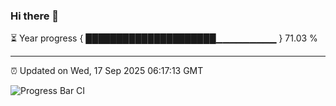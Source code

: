 ### Hi there 👋

⏳ Year progress { █████████████████████▁▁▁▁▁▁▁▁▁ } 71.03 %

---

⏰ Updated on Wed, 17 Sep 2025 06:17:13 GMT

![Progress Bar CI](https://github.com/Shyam-Makwana/GitHub-Actions-Demo/workflows/Progress%20Bar%20CI/badge.svg)
